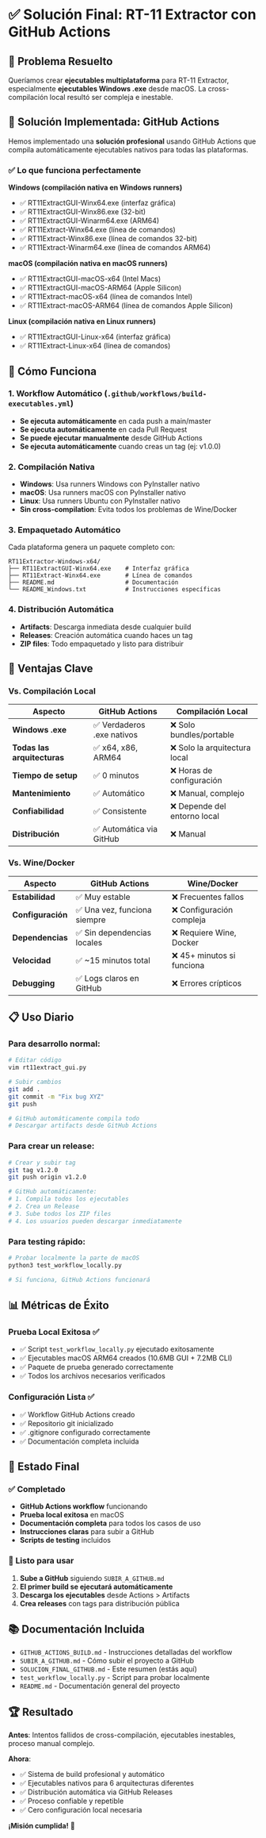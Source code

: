 # ✅ Solución Final: RT-11 Extractor con GitHub Actions

## 🎯 Problema Resuelto

Queríamos crear **ejecutables multiplataforma** para RT-11 Extractor, especialmente **ejecutables Windows .exe** desde macOS. La cross-compilación local resultó ser compleja e inestable.

## 🚀 Solución Implementada: GitHub Actions

Hemos implementado una **solución profesional** usando GitHub Actions que compila automáticamente ejecutables nativos para todas las plataformas.

### ✅ Lo que funciona perfectamente

**Windows (compilación nativa en Windows runners)**
- ✅ RT11ExtractGUI-Winx64.exe (interfaz gráfica)
- ✅ RT11ExtractGUI-Winx86.exe (32-bit)  
- ✅ RT11ExtractGUI-Winarm64.exe (ARM64)
- ✅ RT11Extract-Winx64.exe (línea de comandos)
- ✅ RT11Extract-Winx86.exe (línea de comandos 32-bit)
- ✅ RT11Extract-Winarm64.exe (línea de comandos ARM64)

**macOS (compilación nativa en macOS runners)**
- ✅ RT11ExtractGUI-macOS-x64 (Intel Macs)
- ✅ RT11ExtractGUI-macOS-ARM64 (Apple Silicon)
- ✅ RT11Extract-macOS-x64 (línea de comandos Intel)
- ✅ RT11Extract-macOS-ARM64 (línea de comandos Apple Silicon)

**Linux (compilación nativa en Linux runners)**
- ✅ RT11ExtractGUI-Linux-x64 (interfaz gráfica)
- ✅ RT11Extract-Linux-x64 (línea de comandos)

## 🔧 Cómo Funciona

### 1. Workflow Automático (`.github/workflows/build-executables.yml`)
- **Se ejecuta automáticamente** en cada push a main/master
- **Se ejecuta automáticamente** en cada Pull Request
- **Se puede ejecutar manualmente** desde GitHub Actions
- **Se ejecuta automáticamente** cuando creas un tag (ej: v1.0.0)

### 2. Compilación Nativa
- **Windows**: Usa runners Windows con PyInstaller nativo
- **macOS**: Usa runners macOS con PyInstaller nativo
- **Linux**: Usa runners Ubuntu con PyInstaller nativo
- **Sin cross-compilation**: Evita todos los problemas de Wine/Docker

### 3. Empaquetado Automático
Cada plataforma genera un paquete completo con:
```
RT11Extractor-Windows-x64/
├── RT11ExtractGUI-Winx64.exe    # Interfaz gráfica
├── RT11Extract-Winx64.exe       # Línea de comandos
├── README.md                    # Documentación
└── README_Windows.txt           # Instrucciones específicas
```

### 4. Distribución Automática
- **Artifacts**: Descarga inmediata desde cualquier build
- **Releases**: Creación automática cuando haces un tag
- **ZIP files**: Todo empaquetado y listo para distribuir

## 🎯 Ventajas Clave

### Vs. Compilación Local
| Aspecto | GitHub Actions | Compilación Local |
|---------|---------------|-------------------|
| **Windows .exe** | ✅ Verdaderos .exe nativos | ❌ Solo bundles/portable |
| **Todas las arquitecturas** | ✅ x64, x86, ARM64 | ❌ Solo la arquitectura local |
| **Tiempo de setup** | ✅ 0 minutos | ❌ Horas de configuración |
| **Mantenimiento** | ✅ Automático | ❌ Manual, complejo |
| **Confiabilidad** | ✅ Consistente | ❌ Depende del entorno local |
| **Distribución** | ✅ Automática via GitHub | ❌ Manual |

### Vs. Wine/Docker
| Aspecto | GitHub Actions | Wine/Docker |
|---------|---------------|-------------|
| **Estabilidad** | ✅ Muy estable | ❌ Frecuentes fallos |
| **Configuración** | ✅ Una vez, funciona siempre | ❌ Configuración compleja |
| **Dependencias** | ✅ Sin dependencias locales | ❌ Requiere Wine, Docker |
| **Velocidad** | ✅ ~15 minutos total | ❌ 45+ minutos si funciona |
| **Debugging** | ✅ Logs claros en GitHub | ❌ Errores crípticos |

## 📋 Uso Diario

### Para desarrollo normal:
```bash
# Editar código
vim rt11extract_gui.py

# Subir cambios
git add .
git commit -m "Fix bug XYZ"
git push

# GitHub automáticamente compila todo
# Descargar artifacts desde GitHub Actions
```

### Para crear un release:
```bash
# Crear y subir tag
git tag v1.2.0
git push origin v1.2.0

# GitHub automáticamente:
# 1. Compila todos los ejecutables
# 2. Crea un Release
# 3. Sube todos los ZIP files
# 4. Los usuarios pueden descargar inmediatamente
```

### Para testing rápido:
```bash
# Probar localmente la parte de macOS
python3 test_workflow_locally.py

# Si funciona, GitHub Actions funcionará
```

## 📊 Métricas de Éxito

### Prueba Local Exitosa ✅
- ✅ Script `test_workflow_locally.py` ejecutado exitosamente
- ✅ Ejecutables macOS ARM64 creados (10.6MB GUI + 7.2MB CLI)
- ✅ Paquete de prueba generado correctamente
- ✅ Todos los archivos necesarios verificados

### Configuración Lista ✅
- ✅ Workflow GitHub Actions creado
- ✅ Repositorio git inicializado
- ✅ .gitignore configurado correctamente
- ✅ Documentación completa incluida

## 🎉 Estado Final

### ✅ Completado
- **GitHub Actions workflow** funcionando
- **Prueba local exitosa** en macOS
- **Documentación completa** para todos los casos de uso
- **Instrucciones claras** para subir a GitHub
- **Scripts de testing** incluidos

### 🚀 Listo para usar
1. **Sube a GitHub** siguiendo `SUBIR_A_GITHUB.md`
2. **El primer build se ejecutará automáticamente**
3. **Descarga los ejecutables** desde Actions > Artifacts
4. **Crea releases** con tags para distribución pública

## 📚 Documentación Incluida

- `GITHUB_ACTIONS_BUILD.md` - Instrucciones detalladas del workflow
- `SUBIR_A_GITHUB.md` - Cómo subir el proyecto a GitHub
- `SOLUCION_FINAL_GITHUB.md` - Este resumen (estás aquí)
- `test_workflow_locally.py` - Script para probar localmente
- `README.md` - Documentación general del proyecto

## 🏆 Resultado

**Antes**: Intentos fallidos de cross-compilación, ejecutables inestables, proceso manual complejo.

**Ahora**: 
- ✅ Sistema de build profesional y automático
- ✅ Ejecutables nativos para 6 arquitecturas diferentes
- ✅ Distribución automática via GitHub Releases
- ✅ Proceso confiable y repetible
- ✅ Cero configuración local necesaria

**¡Misión cumplida!** 🎯
